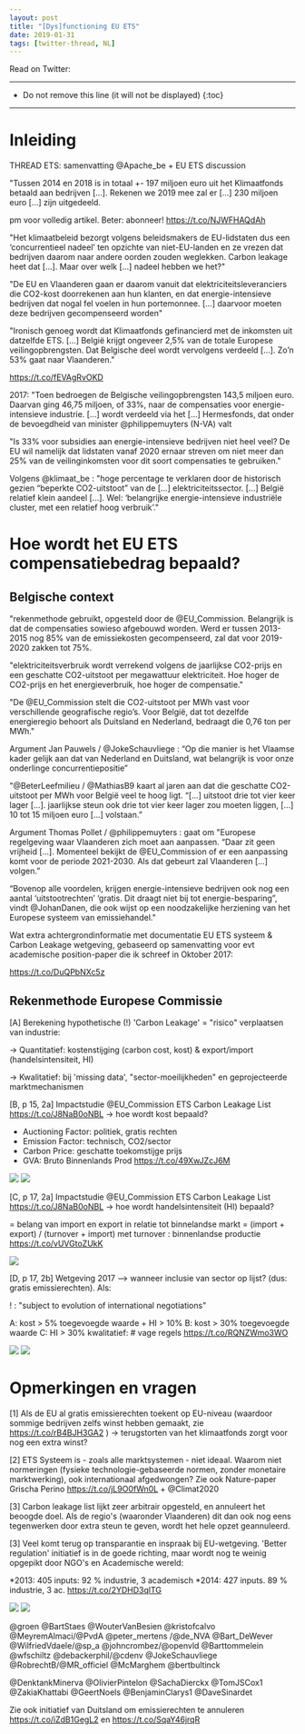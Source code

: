 ```yaml
---
layout: post
title: "[Dys]functioning EU ETS"
date: 2019-01-31
tags: [twitter-thread, NL]
---
```


Read on Twitter: <a href="http://bit.ly/2J1QBWl" target="_blank"><i class="fab fa-twitter-square fa-1x" title="twitter-thread"></i></a> 

-----
* Do not remove this line (it will not be displayed)
{:toc}
-----

# Inleiding

THREAD ETS: samenvatting @Apache_be + EU ETS discussion

"Tussen 2014 en 2018 is in totaal +- 197 miljoen euro uit het Klimaatfonds betaald aan bedrijven [...]. Rekenen we 2019 mee zal er [...] 230 miljoen euro [...] zijn uitgedeeld.

pm voor volledig artikel. Beter: abonneer! https://t.co/NJWFHAQdAh

"Het klimaatbeleid bezorgt volgens beleidsmakers de EU-lidstaten dus een ‘concurrentieel nadeel’ ten opzichte van niet-EU-landen en ze vrezen dat bedrijven daarom naar andere oorden zouden weglekken. Carbon leakage heet dat [...]. Maar over welk [...] nadeel hebben we het?"

"De EU en Vlaanderen gaan er daarom vanuit dat elektriciteitsleveranciers die CO2-kost doorrekenen aan hun klanten, en dat energie-intensieve bedrijven dat nogal fel voelen in hun portemonnee. [...] daarvoor moeten deze bedrijven gecompenseerd worden"

"Ironisch genoeg wordt dat Klimaatfonds gefinancierd met de inkomsten uit datzelfde ETS. [...] België krijgt ongeveer 2,5% van de totale Europese veilingopbrengsten. Dat Belgische deel wordt vervolgens verdeeld [...]. Zo’n 53% gaat naar Vlaanderen."

https://t.co/fEVAgRvOKD

2017: "Toen bedroegen de Belgische veilingopbrengsten 143,5 miljoen euro. Daarvan ging 46,75 miljoen, of 33%, naar de compensaties voor energie-intensieve industrie. [...] wordt verdeeld via het [...] Hermesfonds, dat onder de bevoegdheid van minister @philippemuyters (N-VA) valt

"Is 33% voor subsidies aan energie-intensieve bedrijven niet heel veel? De EU wil namelijk dat lidstaten vanaf 2020 ernaar streven om niet meer dan 25% van de veilinginkomsten voor dit soort compensaties te gebruiken."

Volgens @klimaat_be : "hoge percentage te verklaren door de historisch gezien “beperkte CO2-uitstoot” van de [...] elektriciteitssector. [...] België relatief klein aandeel [...]. Wel: ‘belangrijke energie-intensieve industriële cluster, met een relatief hoog verbruik’."

# Hoe wordt het EU ETS compensatiebedrag bepaald?

## Belgische context

"rekenmethode gebruikt, opgesteld door de @EU_Commission. Belangrijk is dat de compensaties sowieso afgebouwd worden. Werd er tussen 2013-2015 nog 85% van de emissiekosten gecompenseerd, zal dat voor  2019-2020 zakken tot 75%.

"elektriciteitsverbruik wordt verrekend volgens de jaarlijkse CO2-prijs en een geschatte CO2-uitstoot per megawattuur elektriciteit. Hoe hoger de CO2-prijs en het energieverbruik, hoe hoger de compensatie."

"De @EU_Commission stelt die CO2-uitstoot per MWh vast voor verschillende geografische regio’s. Voor België, dat tot dezelfde energieregio behoort als Duitsland en Nederland, bedraagt die 0,76 ton per MWh."

Argument Jan Pauwels / @JokeSchauvliege : “Op die manier is het Vlaamse kader gelijk aan dat van Nederland en Duitsland, wat belangrijk is voor onze onderlinge concurrentiepositie”

"@BeterLeefmilieu / @MathiasB9 kaart al jaren aan dat die geschatte CO2-uitstoot per MWh voor België veel te hoog ligt. “[...] uitstoot drie tot vier keer lager [...]. jaarlijkse steun ook drie tot vier keer lager zou moeten liggen, [...] 10 tot 15 miljoen euro [...] volstaan.”

Argument Thomas Pollet / @philippemuyters : gaat om "Europese regelgeving waar Vlaanderen zich moet aan aanpassen. “Daar zit geen vrijheid [...]. Momenteel bekijkt de @EU_Commission of er een aanpassing komt voor de periode 2021-2030. Als dat gebeurt zal Vlaanderen [...] volgen.”

“Bovenop alle voordelen, krijgen energie-intensieve bedrijven ook nog een aantal ‘uitstootrechten’ ‘gratis. Dit draagt niet bij tot energie-besparing”, vindt @JohanDanen, die ook wijst op een noodzakelijke herziening van het Europese systeem van emissiehandel."

Wat extra achtergrondinformatie met documentatie EU ETS systeem &amp; Carbon Leakage wetgeving, gebaseerd op samenvatting voor evt academische position-paper die ik schreef in Oktober 2017:

https://t.co/DuQPbNXc5z

## Rekenmethode Europese Commissie

[A] Berekening hypothetische (!) 'Carbon Leakage' = "risico" verplaatsen van industrie:

-&gt; Quantitatief: kostenstijging (carbon cost, kost) &amp; export/import (handelsintensiteit, HI)

-&gt; Kwalitatief: bij 'missing data', "sector-moeilijkheden" en geprojecteerde marktmechanismen

[B, p 15, 2a] Impactstudie @EU_Commission ETS Carbon Leakage List https://t.co/J8NaB0oNBL -&gt; hoe wordt kost bepaald?

- Auctioning Factor: politiek, gratis rechten
- Emission Factor: technisch, CO2/sector
- Carbon Price: geschatte toekomstijge prijs
- GVA: Bruto Binnenlands Prod https://t.co/49XwJZcJ6M

<img class='twimg' style='max-width: 100%' src='http://pbs.twimg.com/media/DyPtq6DWkAALENX.jpg'/>


<img class='twimg' style='max-width: 100%' src='http://pbs.twimg.com/media/DyP1AX_WoAAOtQR.jpg'/>


[C, p 17, 2a] Impactstudie @EU_Commission ETS Carbon Leakage List https://t.co/J8NaB0oNBL -&gt; hoe wordt handelsintensiteit (HI) bepaald?

=  belang van import en export in relatie tot binnelandse markt
= (import + export) / (turnover + import) met turnover : binnenlandse productie https://t.co/vUVGtoZUkK

<img class='twimg' style='max-width: 100%' src='http://pbs.twimg.com/media/DyP0f15X4AAhrqV.jpg'/>


[D, p 17, 2b] Wetgeving 2017 --&gt; wanneer inclusie van sector op lijst? (dus: gratis emissierechten). Als:

! : "subject to evolution of international negotiations"

A: kost &gt; 5% toegevoegde waarde + HI &gt; 10%
B: kost &gt; 30% toegevoegde waarde
C: HI &gt; 30%
kwalitatief: # vage regels https://t.co/RQNZWmo3WO

<img class='twimg' style='max-width: 100%' src='http://pbs.twimg.com/media/DyP2PoUXQAIYT7N.jpg'/>


<img class='twimg' style='max-width: 100%' src='http://pbs.twimg.com/media/DyP2XQHXgAEw1Ln.jpg'/>

# Opmerkingen en vragen

[1] Als de EU al gratis emissierechten toekent op EU-niveau (waardoor sommige bedrijven zelfs winst hebben gemaakt, zie https://t.co/rB4BJH3GA2 ) -&gt; terugstorten van het klimaatfonds zorgt voor nog een extra winst?

[2] ETS Systeem is - zoals alle marktsystemen - niet ideaal. Waarom niet normeringen (fysieke technologie-gebaseerde normen, zonder monetaire marktwerking), ook internationaal afgedwongen? Zie ook Nature-paper Grischa Perino https://t.co/jL9O0fWn0L + @Climat2020

[3] Carbon leakage list lijkt zeer arbitrair opgesteld, en annuleert het beoogde doel. Als de regio's (waaronder Vlaanderen) dit dan ook nog eens tegenwerken door extra steun te geven, wordt het hele opzet geannuleerd.

[3] Veel komt terug op transparantie en inspraak bij EU-wetgeving. 'Better regulation' initiatief is in de goede richting, maar wordt nog te weinig opgepikt door NGO's en Academische wereld:

*2013: 405 inputs: 92 % industrie, 3 academisch
*2014: 427 inputs. 89 % industrie, 3 ac. https://t.co/2YDHD3qlTG

<img class='twimg' style='max-width: 100%' src='http://pbs.twimg.com/media/DyPyx1sXgAAN4GT.jpg'/>


<img class='twimg' style='max-width: 100%' src='http://pbs.twimg.com/media/DyPyx8wX0AAVlj7.jpg'/>


@groen @BartStaes @WouterVanBesien @kristofcalvo @MeyremAlmaci/@PvdA @peter_mertens  /@de_NVA @Bart_DeWever @WilfriedVdaele/@sp_a @johncrombez/@openvld @Barttommelein @wfschiltz @debackerphil/@cdenv @JokeSchauvliege @RobrechtB/@MR_officiel @McMarghem @bertbultinck

@DenktankMinerva @OlivierPintelon @SachaDierckx @TomJSCox1 @ZakiaKhattabi @GeertNoels @BenjaminClarys1 @DaveSinardet

Zie ook initiatief van Duitsland om emissierechten te annuleren https://t.co/iZdB1GegL2 en https://t.co/SqaY46jrqR


